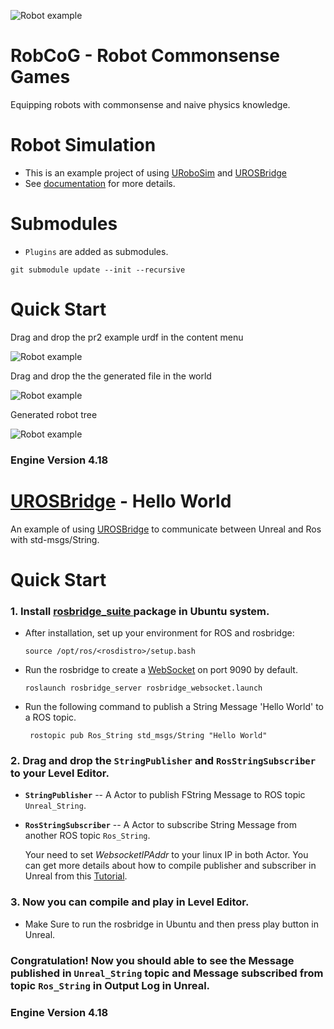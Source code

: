 
![](Documentation/images/robot.png "Robot example")

# RobCoG - **Rob**ot **Co**mmonsense **G**ames 

Equipping robots with commonsense and naive physics knowledge.

# Robot Simulation

* This is an example project of using [URoboSim](https://github.com/robcog-iai/URoboSim) and [UROSBridge](https://github.com/robcog-iai/UROSBridge)
* See [documentation](https://github.com/robcog-iai/RobCoG/tree/robosim/Documentation) for more details.


# Submodules

 * ```Plugins``` are added as submodules.

```git submodule update --init --recursive```


# Quick Start

Drag and drop the pr2 example urdf in the content menu

![](Documentation/images/drag-drop-urdf.png "Robot example")

Drag and drop the the generated file in the world

![](Documentation/images/drag-drop-robot.png "Robot example")

Generated robot tree

![](Documentation/images/robot-tree.png "Robot example")


### Engine Version 4.18


 
# [UROSBridge](https://github.com/robcog-iai/UROSBridge) - Hello World

An example of using [UROSBridge](https://github.com/robcog-iai/UROSBridge) to communicate between Unreal and Ros with std-msgs/String. 

# Quick Start

### 1. Install [rosbridge_suite ](http://wiki.ros.org/rosbridge_suite) package in Ubuntu system.

* After installation, set up your environment for ROS and rosbridge:

   ```source /opt/ros/<rosdistro>/setup.bash```
   
* Run the rosbridge to create a [WebSocket](https://www.websocket.org/) on port 9090 by default.

   ```roslaunch rosbridge_server rosbridge_websocket.launch```
   
* Run the following command to publish a String Message 'Hello World' to a ROS topic.

   ``` rostopic pub Ros_String std_msgs/String "Hello World"```
   
   
   
### 2. Drag and drop the ```StringPublisher``` and ```RosStringSubscriber``` to your Level Editor.

* **```StringPublisher```** -- A Actor to publish FString Message to ROS topic ```Unreal_String```. 

* **```RosStringSubscriber```**  -- A Actor to subscribe String Message from another ROS topic ```Ros_String```.

   Your need to set _WebsocketIPAddr_ to your linux IP in both Actor. You can get more details about how to compile publisher and subscriber in Unreal from this [Tutorial](https://github.com/robcog-iai/UROSBridge/blob/master/Documentation/Examples.md).
   
   

### 3. Now you can compile and play in Level Editor.

* Make Sure to run the rosbridge in Ubuntu and then press play button in Unreal.




### Congratulation! Now you should able to see the Message published in ```Unreal_String``` topic and Message subscribed from topic ```Ros_String``` in Output Log in Unreal. 

### Engine Version 4.18
